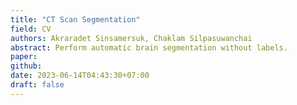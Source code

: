 ```yaml
---
title: "CT Scan Segmentation"
field: CV
authors: Akraradet Sinsamersuk, Chaklam Silpasuwanchai
abstract: Perform automatic brain segmentation without labels.
paper:
github:
date: 2023-06-14T04:43:30+07:00
draft: false
---
```


